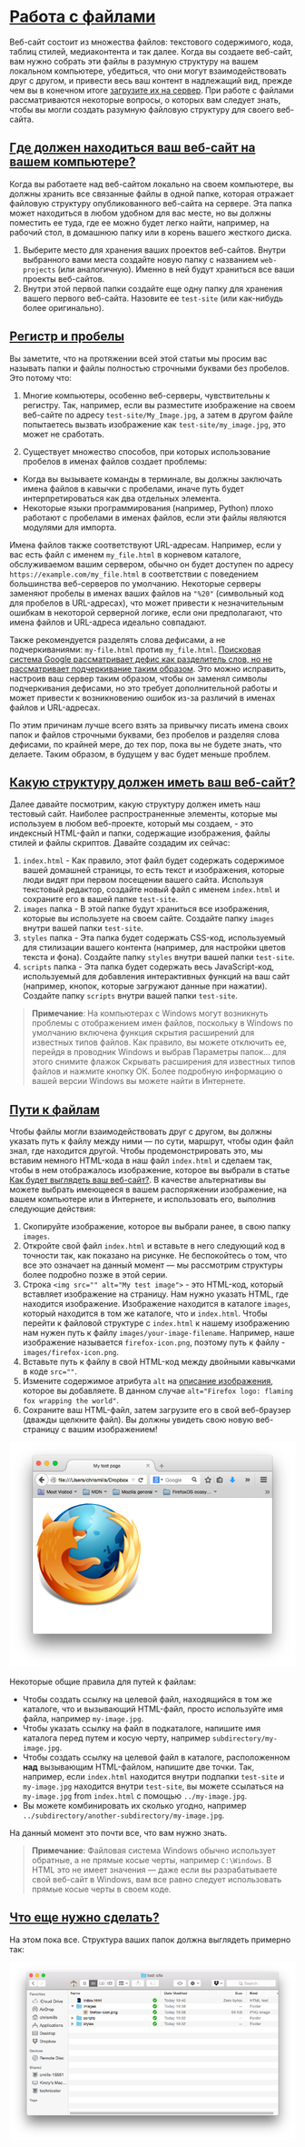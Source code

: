 # [Работа с файлами](../index.md)

Веб-сайт состоит из множества файлов: текстового содержимого, кода, таблиц стилей, медиаконтента и так далее. Когда вы создаете веб-сайт, вам нужно собрать эти файлы в разумную структуру на вашем локальном компьютере, убедиться, что они могут взаимодействовать друг с другом, и привести весь ваш контент в надлежащий вид, прежде чем вы в конечном итоге [загрузите их на сервер](https://developer.mozilla.org/en-US/docs/Learn/Getting_started_with_the_web/Publishing_your_website). При работе с файлами рассматриваются некоторые вопросы, о которых вам следует знать, чтобы вы могли создать разумную файловую структуру для своего веб-сайта.

## [Где должен находиться ваш веб-сайт на вашем компьютере?](#)

Когда вы работаете над веб-сайтом локально на своем компьютере, вы должны хранить все связанные файлы в одной папке, которая отражает файловую структуру опубликованного веб-сайта на сервере. Эта папка может находиться в любом удобном для вас месте, но вы должны поместить ее туда, где ее можно будет легко найти, например, на рабочий стол, в домашнюю папку или в корень вашего жесткого диска.

1. Выберите место для хранения ваших проектов веб-сайтов. Внутри выбранного вами места создайте новую папку с названием `web-projects` (или аналогичную). Именно в ней будут храниться все ваши проекты веб-сайтов.
2. Внутри этой первой папки создайте еще одну папку для хранения вашего первого веб-сайта. Назовите ее `test-site` (или как-нибудь более оригинально).

## [Регистр и пробелы](#)

Вы заметите, что на протяжении всей этой статьи мы просим вас называть папки и файлы полностью строчными буквами без пробелов. Это потому что:

1. Многие компьютеры, особенно веб-серверы, чувствительны к регистру. Так, например, если вы разместите изображение на своем веб-сайте по адресу `test-site/My_Image.jpg`, а затем в другом файле попытаетесь вызвать изображение как `test-site/my_image.jpg`, это может не сработать.

2. Существует множество способов, при которых использование пробелов в именах файлов создает проблемы:

- Когда вы вызываете команды в терминале, вы должны заключать имена файлов в кавычки с пробелами, иначе путь будет интерпретироваться как два отдельных элемента.
- Некоторые языки программирования (например, Python) плохо работают с пробелами в именах файлов, если эти файлы являются модулями для импорта.

Имена файлов также соответствуют URL-адресам. Например, если у вас есть файл с именем `my_file.html` в корневом каталоге, обслуживаемом вашим сервером, обычно он будет доступен по адресу `https://example.com/my_file.html` в соответствии с поведением большинства веб-серверов по умолчанию. Некоторые серверы заменяют пробелы в именах ваших файлов на `"%20"` (символьный код для пробелов в URL-адресах), что может привести к незначительным ошибкам в некоторой серверной логике, если они предполагают, что имена файлов и URL-адреса идеально совпадают.

Также рекомендуется разделять слова дефисами, а не подчеркиваниями: `my-file.html` против `my_file.html`. [Поисковая система Google рассматривает дефис как разделитель слов, но не рассматривает подчеркивание таким образом](https://developers.google.com/search/docs/crawling-indexing/url-structure). Это можно исправить, настроив ваш сервер таким образом, чтобы он заменял символы подчеркивания дефисами, но это требует дополнительной работы и может привести к возникновению ошибок из-за различий в именах файлов и URL-адресах.

По этим причинам лучше всего взять за привычку писать имена своих папок и файлов строчными буквами, без пробелов и разделяя слова дефисами, по крайней мере, до тех пор, пока вы не будете знать, что делаете. Таким образом, в будущем у вас будет меньше проблем.

## [Какую структуру должен иметь ваш веб-сайт?](#)

Далее давайте посмотрим, какую структуру должен иметь наш тестовый сайт. Наиболее распространенные элементы, которые мы используем в любом веб-проекте, который мы создаем, - это индексный HTML-файл и папки, содержащие изображения, файлы стилей и файлы скриптов. Давайте создадим их сейчас:

1. `index.html` - Как правило, этот файл будет содержать содержимое вашей домашней страницы, то есть текст и изображения, которые люди видят при первом посещении вашего сайта. Используя текстовый редактор, создайте новый файл с именем `index.html` и сохраните его в вашей папке `test-site`.
2. `images` папка - В этой папке будут храниться все изображения, которые вы используете на своем сайте. Создайте папку `images` внутри вашей папки `test-site`.
3. `styles` папка - Эта папка будет содержать CSS-код, используемый для стилизации вашего контента (например, для настройки цветов текста и фона). Создайте папку `styles` внутри вашей папки `test-site`.
4. `scripts` папка - Эта папка будет содержать весь JavaScript-код, используемый для добавления интерактивных функций на ваш сайт (например, кнопок, которые загружают данные при нажатии). Создайте папку `scripts` внутри вашей папки `test-site`.

> **Примечание**: На компьютерах с Windows могут возникнуть проблемы с отображением имен файлов, поскольку в Windows по умолчанию включена функция скрытия расширений для известных типов файлов. Как правило, вы можете отключить ее, перейдя в проводник Windows и выбрав Параметры папок… для этого снимите флажок Скрывать расширения для известных типов файлов и нажмите кнопку ОК. Более подробную информацию о вашей версии Windows вы можете найти в Интернете.

## [Пути к файлам](#)

Чтобы файлы могли взаимодействовать друг с другом, вы должны указать путь к файлу между ними — по сути, маршрут, чтобы один файл знал, где находится другой. Чтобы продемонстрировать это, мы вставим немного HTML-кода в наш файл `index.html` и сделаем так, чтобы в нем отображалось изображение, которое вы выбрали в статье [Как будет выглядеть ваш веб-сайт?](https://developer.mozilla.org/en-US/docs/Learn/Getting_started_with_the_web/What_will_your_website_look_like). В качестве альтернативы вы можете выбрать имеющееся в вашем распоряжении изображение, на вашем компьютере или в Интернете, и использовать его, выполнив следующие действия:

1. Скопируйте изображение, которое вы выбрали ранее, в свою папку `images`.
2. Откройте свой файл `index.html` и вставьте в него следующий код в точности так, как показано на рисунке. Не беспокойтесь о том, что все это означает на данный момент — мы рассмотрим структуры более подробно позже в этой серии.
3. Строка `<img src="" alt="My test image">` - это HTML-код, который вставляет изображение на страницу. Нам нужно указать HTML, где находится изображение. Изображение находится в каталоге `images`, который находится в том же каталоге, что и `index.html`. Чтобы перейти к файловой структуре с `index.html` к нашему изображению нам нужен путь к файлу `images/your-image-filename`. Например, наше изображение называется `firefox-icon.png`, поэтому путь к файлу - `images/firefox-icon.png`.
4. Вставьте путь к файлу в свой HTML-код между двойными кавычками в коде `src=""`.
5. Измените содержимое атрибута `alt` на [описание изображения](https://developer.mozilla.org/en-US/docs/Web/HTML/Element/img#authoring_meaningful_alternate_descriptions), которое вы добавляете. В данном случае `alt="Firefox logo: flaming fox wrapping the world"`.
6. Сохраните ваш HTML-файл, затем загрузите его в свой веб-браузер (дважды щелкните файл). Вы должны увидеть свою новую веб-страницу с вашим изображением!

![image](<./5.1. Dealing with files.png>)

Некоторые общие правила для путей к файлам:

- Чтобы создать ссылку на целевой файл, находящийся в том же каталоге, что и вызывающий HTML-файл, просто используйте имя файла, например `my-image.jpg`.
- Чтобы указать ссылку на файл в подкаталоге, напишите имя каталога перед путем и косую черту, например `subdirectory/my-image.jpg`.
- Чтобы создать ссылку на целевой файл в каталоге, расположенном **над** вызывающим HTML-файлом, напишите две точки. Так, например, если `index.html` находится внутри подпапки `test-site` и `my-image.jpg` находится внутри `test-site`, вы можете ссылаться на `my-image.jpg` from `index.html` с помощью `../my-image.jpg`.
- Вы можете комбинировать их сколько угодно, например `../subdirectory/another-subdirectory/my-image.jpg`.

На данный момент это почти все, что вам нужно знать.

> **Примечание**: Файловая система Windows обычно использует обратные, а не прямые косые черты, например `C:\Windows`. В HTML это не имеет значения — даже если вы разрабатываете свой веб-сайт в Windows, вам все равно следует использовать прямые косые черты в своем коде.

## [Что еще нужно сделать?](#)

На этом пока все. Структура ваших папок должна выглядеть примерно так:

![image](<./5.2. Dealing with files.png>)
